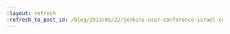 ```yaml
---
:layout: refresh
:refresh_to_post_id: /blog/2013/05/22/jenkins-user-conference-israel-coming-june-6
---
```

